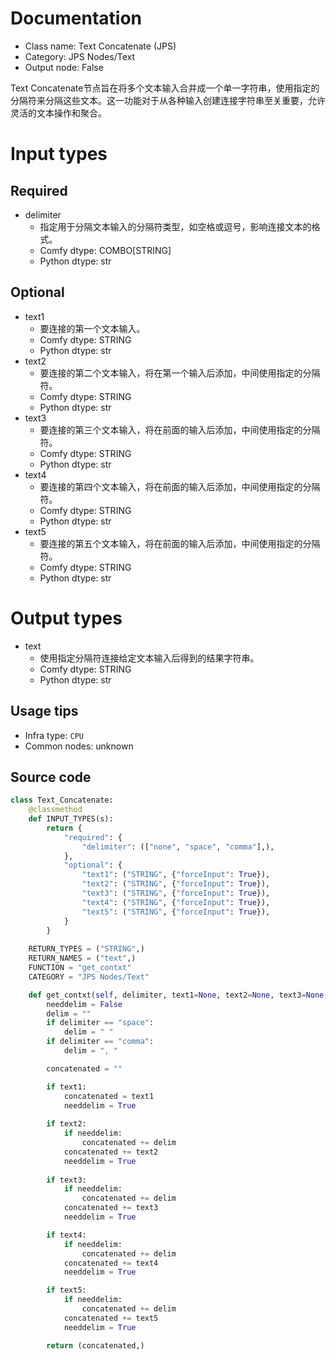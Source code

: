 
# Documentation
- Class name: Text Concatenate (JPS)
- Category: JPS Nodes/Text
- Output node: False

Text Concatenate节点旨在将多个文本输入合并成一个单一字符串，使用指定的分隔符来分隔这些文本。这一功能对于从各种输入创建连接字符串至关重要，允许灵活的文本操作和聚合。

# Input types
## Required
- delimiter
    - 指定用于分隔文本输入的分隔符类型，如空格或逗号，影响连接文本的格式。
    - Comfy dtype: COMBO[STRING]
    - Python dtype: str

## Optional
- text1
    - 要连接的第一个文本输入。
    - Comfy dtype: STRING
    - Python dtype: str
- text2
    - 要连接的第二个文本输入，将在第一个输入后添加，中间使用指定的分隔符。
    - Comfy dtype: STRING
    - Python dtype: str
- text3
    - 要连接的第三个文本输入，将在前面的输入后添加，中间使用指定的分隔符。
    - Comfy dtype: STRING
    - Python dtype: str
- text4
    - 要连接的第四个文本输入，将在前面的输入后添加，中间使用指定的分隔符。
    - Comfy dtype: STRING
    - Python dtype: str
- text5
    - 要连接的第五个文本输入，将在前面的输入后添加，中间使用指定的分隔符。
    - Comfy dtype: STRING
    - Python dtype: str

# Output types
- text
    - 使用指定分隔符连接给定文本输入后得到的结果字符串。
    - Comfy dtype: STRING
    - Python dtype: str


## Usage tips
- Infra type: `CPU`
- Common nodes: unknown


## Source code
```python
class Text_Concatenate:
    @classmethod
    def INPUT_TYPES(s):
        return {
            "required": {
                "delimiter": (["none", "space", "comma"],),
            },
            "optional": {
                "text1": ("STRING", {"forceInput": True}),
                "text2": ("STRING", {"forceInput": True}),      
                "text3": ("STRING", {"forceInput": True}),      
                "text4": ("STRING", {"forceInput": True}),      
                "text5": ("STRING", {"forceInput": True}),       
            }
        }
    
    RETURN_TYPES = ("STRING",)
    RETURN_NAMES = ("text",)
    FUNCTION = "get_contxt"
    CATEGORY = "JPS Nodes/Text"

    def get_contxt(self, delimiter, text1=None, text2=None, text3=None, text4=None, text5=None):
        needdelim = False
        delim = ""
        if delimiter == "space":
            delim = " "
        if delimiter == "comma":
            delim = ", "

        concatenated = ""

        if text1:
            concatenated = text1
            needdelim = True
        
        if text2:
            if needdelim:
                concatenated += delim
            concatenated += text2
            needdelim = True
        
        if text3:
            if needdelim:
                concatenated += delim
            concatenated += text3
            needdelim = True

        if text4:
            if needdelim:
                concatenated += delim
            concatenated += text4
            needdelim = True

        if text5:
            if needdelim:
                concatenated += delim
            concatenated += text5
            needdelim = True

        return (concatenated,)

```
